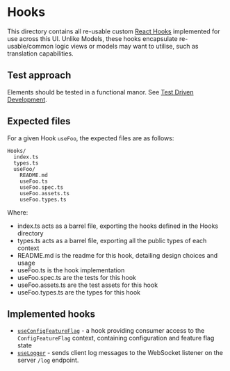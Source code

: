 # Hooks

This directory contains all re-usable custom [React Hooks](https://reactjs.org/docs/hooks-intro.html#motivation) implemented for use across this UI. Unlike Models, these hooks encapsulate re-usable/common logic views or models may want to utilise, such as translation capabilities.

## Test approach

Elements should be tested in a functional manor. See [Test Driven Development](../../docs/Test.md#style-of-test).

## Expected files

For a given Hook `useFoo`, the expected files are as follows:

```
Hooks/
  index.ts
  types.ts
  useFoo/
    README.md
    useFoo.ts
    useFoo.spec.ts
    useFoo.assets.ts
    useFoo.types.ts
```

Where:

- index.ts acts as a barrel file, exporting the hooks defined in the Hooks directory
- types.ts acts as a barrel file, exporting all the public types of each context
- README.md is the readme for this hook, detailing design choices and usage
- useFoo.ts is the hook implementation
- useFoo.spec.ts are the tests for this hook
- useFoo.assets.ts are the test assets for this hook
- useFoo.types.ts are the types for this hook

## Implemented hooks

- [`useConfigFeatureFlag`](./useConfigFeatureFlag/README.md) - a hook providing consumer access to the `ConfigFeatureFlag` context, containing configuration and feature flag state
- [`useLogger`](./useLogger/README.md) - sends client log messages to the WebSocket listener on the server `/log` endpoint.
